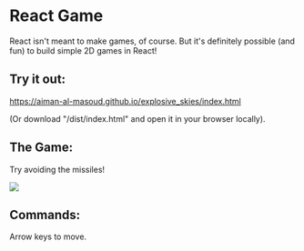 # React Game

React isn't meant to make games, of course. But it's definitely possible (and fun) to build simple 2D games in React!

## Try it out:

<a href="https://aiman-al-masoud.github.io/explosive_skies/index.html
">https://aiman-al-masoud.github.io/explosive_skies/index.html</a>

(Or download "/dist/index.html" and open it in your browser locally).


## The Game:
Try avoiding the missiles!

<img src="./src/res/demo.gif"></img>


## Commands:
Arrow keys to move.




